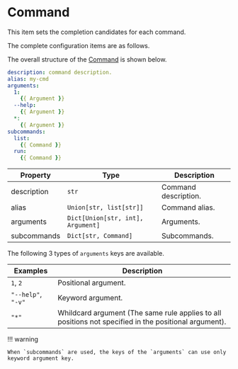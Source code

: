 # Command

This item sets the completion candidates for each command.

The complete configuration items are as follows.

The overall structure of the [Command](#command) is shown below.

```yaml
description: command description.
alias: my-cmd
arguments:
  1:
    {{ Argument }}
  --help:
    {{ Argument }}
  *:
    {{ Argument }}
subcommands:
  list:
    {{ Command }}
  run:
    {{ Command }}
```

| Property    | Type                              | Description          |
| ----------- | --------------------------------- | -------------------- |
| description | `str`                             | Command description. |
| alias       | `Union[str, list[str]]`           | Command alias.       |
| arguments   | `Dict[Union[str, int], Argument]` | Arguments.           |
| subcommands | `Dict[str, Command]`              | Subcommands.         |

The following 3 types of `arguments` keys are available.

| Examples           | Description                                                                                           |
| ------------------ | ----------------------------------------------------------------------------------------------------- |
| `1`, `2`           | Positional argument.                                                                                  |
| `"--help"`, `"-v"` | Keyword argument.                                                                                     |
| `"*"`              | Whildcard argument (The same rule applies to all positions not specified in the positional argument). |

!!! warning

    When `subcommands` are used, the keys of the `arguments` can use only keyword argument key.
